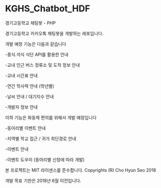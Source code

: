 # KGHS_Chatbot_HDF
경기고등학교 채팅봇 - PHP 


경기고등학교 카카오톡 채팅봇을 개발하는 레포입니다.



개발 예정 기능은 다음과 같습니다



-중식.석식 식단 API를 활용한 안내

-교내 인근 버스 정류소 및 도착 정보 안내

-교내 시간표 안내

-연간 학사력 안내 (학년별)

-날씨 안내 / 대기지수 안내

-개발자 정보 안내




이하 기능은 화동제 편의를 위해서 개발 예정입니다

-동아리별 이벤트 안내

-지역별 학교 접근 / 귀가 최단경로 안내

-이벤트 안내

-이벤트 도우미 (동아리별 신청에 따라 개발)



본 프로젝트는 MIT 라이센스를 준수합니다. 
Copyrights (R) Cho Hyun Seo 2018


개발 목표 기한은 2018년 6월 이전입니다. 
